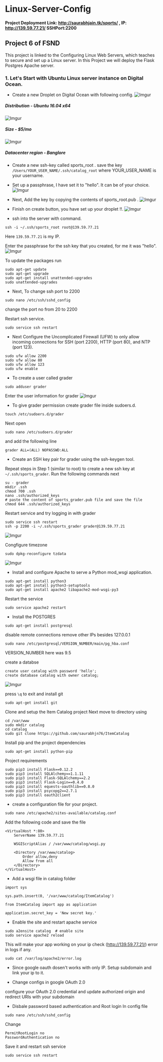 # Linux-Server-Config
#### Project Deployment Link: http://saurabhjain.tk/sports/ , IP: http://139.59.77.21/ SSHPort:2200

## Project 6 of FSND
This project is linked to the Configuring Linux Web Servers, which teaches  to secure and set up a Linux server. 
In this Project we will deploy the Flask Postgres Apache server.

### 1. Let's Start with Ubuntu Linux server instance on Digital Ocean.
* Create a new Droplet on Digital Ocean with following config.
![Imgur](https://i.imgur.com/KNHH7Gh.png)
##### Distribution - Ubuntu 16.04 x64

![Imgur](https://i.imgur.com/kIOsgRr.png)
##### Size - $5/mo

![Imgur](https://i.imgur.com/T8JLBA6.png)
##### Datacenter region - Banglore

* Create a new ssh-key called sports_root .
save the key `/Users/YOUR_USER_NAME/.ssh/catalog_root` where YOUR_USER_NAME is your username.
* Set up a passphrase, I have set it to "hello". It can be of your choice.
![Imgur](https://i.imgur.com/i2r0cTW.png)
* Next, Add the key by copying the contents of sports_root.pub .
![Imgur](https://i.imgur.com/dAsXVNR.png)
* Finish on create button, you have set up your droplet !!.
![Imgur](https://i.imgur.com/QItROcm.png)

* ssh into the server with command.
```
ssh -i ~/.ssh/sports_root root@139.59.77.21
```
Here `139.59.77.21` is my IP.

Enter the passphrase for the ssh key that you created, for me it was "hello".
![Imgur](https://i.imgur.com/4XhuqRf.png)

To update the packages run

```
sudo apt-get update
sudo apt-get upgrade
sudo apt-get install unattended-upgrades
sudo unattended-upgrades
```
* Next, To change ssh port to 2200
```
sudo nano /etc/ssh/sshd_config
```
change the port no from 20 to 2200

Restart ssh service.

```sudo service ssh restart```

* Next Configure the Uncomplicated Firewall (UFW) to only allow incoming connections for SSH (port 2200), HTTP (port 80), and NTP (port 123).
```
sudo ufw allow 2200
sudo ufw allow 80
sudo ufw allow 123
sudo ufw enable
```
* To create a user called grader
```
sudo adduser grader
```
Enter the user information for grader
![Imgur](https://i.imgur.com/Xjs2P2U.png)

* To give grader permission create grader file inside sudoers.d.
```
touch /etc/sudoers.d/grader
```
Next open 
```
sudo nano /etc/sudoers.d/grader
```
and add the following line
```
grader ALL=(ALL) NOPASSWD:ALL
```

* Create an SSH key pair for grader using the ssh-keygen tool.

Repeat steps in Step 1 (similar to root) to create a new ssh key at `~/.ssh/sports_grader`.
Run the following commands next 

```
su - grader
mkdir .ssh
chmod 700 .ssh
nano .ssh/authorized_keys
# paste the content of sports_grader.pub file and save the file
chmod 644 .ssh/authorized_keys
```
Restart service and try logging in with grader
```
sudo service ssh restart
ssh -p 2200 -i ~/.ssh/sports_grader grader@139.59.77.21
```

![Imgur](https://i.imgur.com/ypcdH2f.png)

Congfigure timezone 
```
sudo dpkg-reconfigure tzdata
```

![Imgur](https://i.imgur.com/iMta7iz.png)


* Install and configure Apache to serve a Python mod_wsgi application.
```
sudo apt-get install python3
sudo apt-get install python3-setuptools
sudo apt-get install apache2 libapache2-mod-wsgi-py3
```
Restart the service 

```
sudo service apache2 restart
```
* Install the POSTGRES
```
sudo apt-get install postgresql
```

disable remote connections remove other IPs besides 127.0.0.1
```
sudo nano /etc/postgresql/VERSION_NUMBER/main/pg_hba.conf
```
VERSION_NUMBER here was 9.5

create a databse 

```
create user catalog with password 'hello';
create database catalog with owner catalog;
```
![Imgur](https://i.imgur.com/mGpgo2u.png)

press `\q` to exit and install git

```
sudo apt-get install git
```

 Clone and setup the Item Catalog project  Next move to directory using
```
cd /var/www
sudo mkdir catalog
cd catalog
sudo git clone https://github.com/saurabhjn76/ItemCatalog
```
Install pip and the project dependencies
```
sudo apt-get install python-pip
```
Project requirements 
```
sudo pip3 install Flask==0.12.2
sudo pip3 install SQLAlchemy==1.1.11
sudo pip3 install Flask-SQLAlchemy==2.2
sudo pip3 install Flask-Login==0.4.0
sudo pip3 install equests-oauthlib==0.8.0
sudo pip3 install psycopg2==2.7.1
sudo pip3 install oauth2client
```

* create a configuration file for your project.
```
sudo nano /etc/apache2/sites-available/catalog.conf
```
Add the following code and save the file
```
<VirtualHost *:80>
    ServerName 139.59.77.21

    WSGIScriptAlias / /var/www/catalog/wsgi.py

    <Directory /var/www/catalog>
        Order allow,deny
        Allow from all
    </Directory>
</VirtualHost>
```

* Add a wsgi file in catalog folder
```
import sys

sys.path.insert(0, '/var/www/catalog/ItemCatalog')

from ItemCatalog import app as application

application.secret_key = 'New secret key.'
```

* Enable the site and restart apache service
```
sudo a2ensite catalog  # enable site
sudo service apache2 reload
```
This will make your app working on your ip check (http://139.59.77.21/) error in logs if any.
```
sudo cat /var/log/apache2/error.log
```

* Since google oauth dosen't works with only IP. Setup subdomain and link your ip to it.

* Change configs in google OAuth 2.0

configure your OAuth 2.0 credential and update authorized origin and redirect URIs with your subdomain

* Disbale password based authentication and Root login
In config file
```
sudo nano /etc/ssh/sshd_config
```
Change
```
PermitRootLogin no 
PasswordAuthentication no
```
Save it and restart ssh service
```
sudo service ssh restart
```









 





